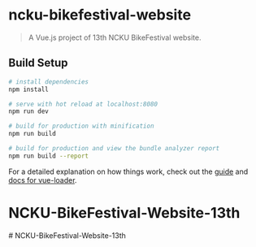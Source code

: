 # ncku-bikefestival-website

> A Vue.js project of 13th NCKU BikeFestival website.

## Build Setup

``` bash
# install dependencies
npm install

# serve with hot reload at localhost:8080
npm run dev

# build for production with minification
npm run build

# build for production and view the bundle analyzer report
npm run build --report
```

For a detailed explanation on how things work, check out the [guide](http://vuejs-templates.github.io/webpack/) and [docs for vue-loader](http://vuejs.github.io/vue-loader).
# NCKU-BikeFestival-Website-13th
#   N C K U - B i k e F e s t i v a l - W e b s i t e - 1 3 t h  
 